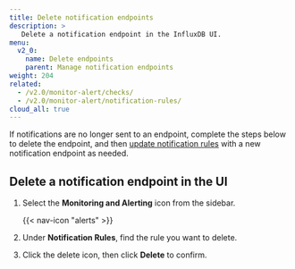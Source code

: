 ```yaml
---
title: Delete notification endpoints
description: >
   Delete a notification endpoint in the InfluxDB UI.
menu:
  v2_0:
    name: Delete endpoints
    parent: Manage notification endpoints
weight: 204
related:
  - /v2.0/monitor-alert/checks/
  - /v2.0/monitor-alert/notification-rules/
cloud_all: true
---
```


If notifications are no longer sent to an endpoint, complete the steps below to delete the endpoint, and then [update notification rules](/v2.0/monitor-alert/notification-rules/update) with a new notification endpoint as needed.

## Delete a notification endpoint in the UI

1. Select the **Monitoring and Alerting** icon from the sidebar.

    {{< nav-icon "alerts" >}}

2. Under **Notification Rules**, find the rule you want to delete.
3. Click the delete icon, then click **Delete** to confirm.
